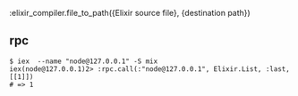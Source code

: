 :elixir_compiler.file_to_path({Elixir source file}, {destination path})

## rpc

```
$ iex  --name "node@127.0.0.1" -S mix
iex(node@127.0.0.1)2> :rpc.call(:"node@127.0.0.1", Elixir.List, :last, [[1]])
# => 1
```
